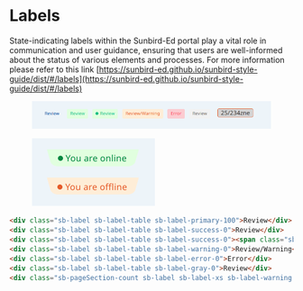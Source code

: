 # Labels

State-indicating labels within the Sunbird-Ed portal play a vital role in communication and user guidance, ensuring that users are well-informed about the status of various elements and processes. For more information please refer to this link [https://sunbird-ed.github.io/sunbird-style-guide/dist/#/labels](https://sunbird-ed.github.io/sunbird-style-guide/dist/#/labels)

<figure><img src="../../../../.gitbook/assets/image (30).png" alt=""><figcaption></figcaption></figure>

<figure><img src="../../../../.gitbook/assets/image (31).png" alt=""><figcaption></figcaption></figure>

```html
<div class="sb-label sb-label-table sb-label-primary-100">Review</div>
<div class="sb-label sb-label-table sb-label-success-0">Review</div>
<div class="sb-label sb-label-table sb-label-success-0"><span class="sb-live"></span>Review</span></div>
<div class="sb-label sb-label-table sb-label-warning-0">Review/Warning</div>
<div class="sb-label sb-label-table sb-label-error-0">Error</div>
<div class="sb-label sb-label-table sb-label-gray-0">Review</div>
<div class="sb-pageSection-count sb-label sb-label-xs sb-label-warning ml-8">25/234zne</div>
```
